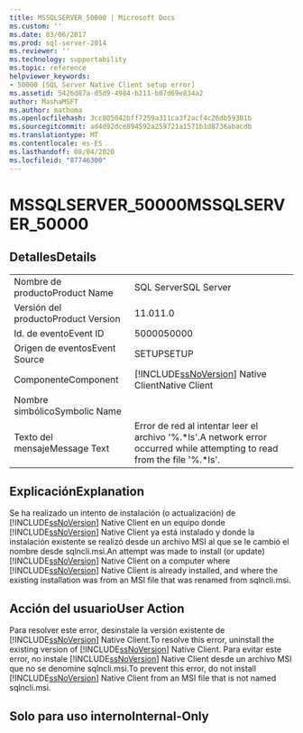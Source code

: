 ```yaml
---
title: MSSQLSERVER_50000 | Microsoft Docs
ms.custom: ''
ms.date: 03/06/2017
ms.prod: sql-server-2014
ms.reviewer: ''
ms.technology: supportability
ms.topic: reference
helpviewer_keywords:
- 50000 [SQL Server Native Client setup error]
ms.assetid: 5426d87a-d5d9-4984-b211-b07d69e834a2
author: MashaMSFT
ms.author: mathoma
ms.openlocfilehash: 3cc805042bff7259a311ca3f2acf4c26db59381b
ms.sourcegitcommit: ad4d92dce894592a259721a1571b1d8736abacdb
ms.translationtype: MT
ms.contentlocale: es-ES
ms.lasthandoff: 08/04/2020
ms.locfileid: "87746300"
---
```

# <a name="mssqlserver_50000"></a><span data-ttu-id="08cd1-102">MSSQLSERVER_50000</span><span class="sxs-lookup"><span data-stu-id="08cd1-102">MSSQLSERVER_50000</span></span>
    
## <a name="details"></a><span data-ttu-id="08cd1-103">Detalles</span><span class="sxs-lookup"><span data-stu-id="08cd1-103">Details</span></span>  
  
|||  
|-|-|  
|<span data-ttu-id="08cd1-104">Nombre de producto</span><span class="sxs-lookup"><span data-stu-id="08cd1-104">Product Name</span></span>|<span data-ttu-id="08cd1-105">SQL Server</span><span class="sxs-lookup"><span data-stu-id="08cd1-105">SQL Server</span></span>|  
|<span data-ttu-id="08cd1-106">Versión del producto</span><span class="sxs-lookup"><span data-stu-id="08cd1-106">Product Version</span></span>|<span data-ttu-id="08cd1-107">11.0</span><span class="sxs-lookup"><span data-stu-id="08cd1-107">11.0</span></span>|  
|<span data-ttu-id="08cd1-108">Id. de evento</span><span class="sxs-lookup"><span data-stu-id="08cd1-108">Event ID</span></span>|<span data-ttu-id="08cd1-109">50000</span><span class="sxs-lookup"><span data-stu-id="08cd1-109">50000</span></span>|  
|<span data-ttu-id="08cd1-110">Origen de eventos</span><span class="sxs-lookup"><span data-stu-id="08cd1-110">Event Source</span></span>|<span data-ttu-id="08cd1-111">SETUP</span><span class="sxs-lookup"><span data-stu-id="08cd1-111">SETUP</span></span>|  
|<span data-ttu-id="08cd1-112">Componente</span><span class="sxs-lookup"><span data-stu-id="08cd1-112">Component</span></span>|[!INCLUDE[ssNoVersion](../../includes/ssnoversion-md.md)] <span data-ttu-id="08cd1-113">Native Client</span><span class="sxs-lookup"><span data-stu-id="08cd1-113">Native Client</span></span>|  
|<span data-ttu-id="08cd1-114">Nombre simbólico</span><span class="sxs-lookup"><span data-stu-id="08cd1-114">Symbolic Name</span></span>||  
|<span data-ttu-id="08cd1-115">Texto del mensaje</span><span class="sxs-lookup"><span data-stu-id="08cd1-115">Message Text</span></span>|<span data-ttu-id="08cd1-116">Error de red al intentar leer el archivo '%.\*ls'.</span><span class="sxs-lookup"><span data-stu-id="08cd1-116">A network error occurred while attempting to read from the file '%.\*ls'.</span></span>|  
  
## <a name="explanation"></a><span data-ttu-id="08cd1-117">Explicación</span><span class="sxs-lookup"><span data-stu-id="08cd1-117">Explanation</span></span>  
 <span data-ttu-id="08cd1-118">Se ha realizado un intento de instalación (o actualización) de [!INCLUDE[ssNoVersion](../../includes/ssnoversion-md.md)] Native Client en un equipo donde [!INCLUDE[ssNoVersion](../../includes/ssnoversion-md.md)] Native Client ya está instalado y donde la instalación existente se realizó desde un archivo MSI al que se le cambió el nombre desde sqlncli.msi.</span><span class="sxs-lookup"><span data-stu-id="08cd1-118">An attempt was made to install (or update) [!INCLUDE[ssNoVersion](../../includes/ssnoversion-md.md)] Native Client on a computer where [!INCLUDE[ssNoVersion](../../includes/ssnoversion-md.md)] Native Client is already installed, and where the existing installation was from an MSI file that was renamed from sqlncli.msi.</span></span>  
  
## <a name="user-action"></a><span data-ttu-id="08cd1-119">Acción del usuario</span><span class="sxs-lookup"><span data-stu-id="08cd1-119">User Action</span></span>  
 <span data-ttu-id="08cd1-120">Para resolver este error, desinstale la versión existente de [!INCLUDE[ssNoVersion](../../includes/ssnoversion-md.md)] Native Client.</span><span class="sxs-lookup"><span data-stu-id="08cd1-120">To resolve this error, uninstall the existing version of [!INCLUDE[ssNoVersion](../../includes/ssnoversion-md.md)] Native Client.</span></span> <span data-ttu-id="08cd1-121">Para evitar este error, no instale [!INCLUDE[ssNoVersion](../../includes/ssnoversion-md.md)] Native Client desde un archivo MSI que no se denomine sqlncli.msi.</span><span class="sxs-lookup"><span data-stu-id="08cd1-121">To prevent this error, do not install [!INCLUDE[ssNoVersion](../../includes/ssnoversion-md.md)] Native Client from an MSI file that is not named sqlncli.msi.</span></span>  
  
## <a name="internal-only"></a><span data-ttu-id="08cd1-122">Solo para uso interno</span><span class="sxs-lookup"><span data-stu-id="08cd1-122">Internal-Only</span></span>  
  
